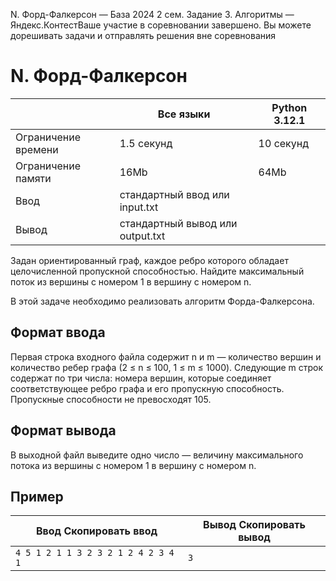  N. Форд\-Фалкерсон — База 2024 2 сем. Задание 3\. Алгоритмы — Яндекс.КонтестВаше участие в соревновании завершено. Вы можете дорешивать задачи и отправлять решения вне соревнования



N. Форд\-Фалкерсон
==================




|  | Все языки | Python 3\.12\.1 |
| --- | --- | --- |
| Ограничение времени | 1\.5 секунд | 10 секунд |
| Ограничение памяти | 16Mb | 64Mb |
| Ввод | стандартный ввод или input.txt | |
| Вывод | стандартный вывод или output.txt | |





Задан ориентированный граф, каждое ребро которого обладает целочисленной пропускной способностью. Найдите максимальный поток
 из вершины с номером 1 в вершину с номером n.
 

В этой задаче необходимо реализовать алгоритм Форда\-Фалкерсона.



Формат ввода
------------



Первая строка входного файла содержит n и m — количество вершин и количество ребер графа (2 ≤ n ≤ 100, 1 ≤ m ≤ 1000\). Следующие m строк содержат по три числа: номера вершин, которые соединяет соответствующее ребро графа и его пропускную способность.
 Пропускные способности не превосходят 105.
 


Формат вывода
-------------



В выходной файл выведите одно число — величину максимального потока из вершины с номером 1 в вершину с номером n.
 


Пример
------




| Ввод Скопировать ввод | Вывод Скопировать вывод |
| --- | --- |
| ``` 4 5 1 2 1 1 3 2 3 2 1 2 4 2 3 4 1  ``` | ``` 3  ``` |


